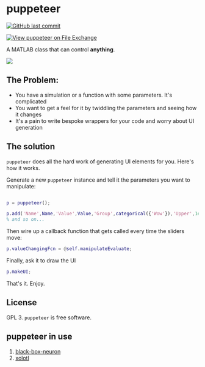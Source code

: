 # puppeteer

[![GitHub last commit](https://img.shields.io/github/last-commit/sg-s/puppeteer.svg)]()

[![View puppeteer on File Exchange](https://www.mathworks.com/matlabcentral/images/matlab-file-exchange.svg)](https://www.mathworks.com/matlabcentral/fileexchange/89927-puppeteer)

A MATLAB class that can control **anything**. 

![](https://user-images.githubusercontent.com/6005346/57262966-9b751100-703c-11e9-890f-3808062e60d9.gif)

## The Problem:

* You have a simulation or a function with some parameters. It's complicated
* You want to get a feel for it by twiddling the parameters and seeing how it changes
* It's a pain to write bespoke wrappers for your code and worry about UI generation

## The solution 

`puppeteer` does all the hard work of generating UI elements for you. Here's how it works. 

Generate a new `puppeteer` instance and tell it the parameters you want to manipulate:

```matlab

p = puppeteer();

p.add('Name',Name,'Value',Value,'Group',categorical({'Wow'}),'Upper',1e-3,'Units','M');
% and so on...
```



Then wire up a callback function that gets called every time the sliders move:

```matlab
p.valueChangingFcn = @self.manipulateEvaluate; 
```

Finally, ask it to draw the UI

```matlab
p.makeUI;
```

That's it. Enjoy.


## License

GPL 3. `puppeteer` is free software. 


## puppeteer in use

1. [black-box-neuron](https://github.com/sg-s/black-box-neuron-public)
2. [xolotl](https://github.com/sg-s/xolotl)

